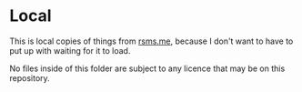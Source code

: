 # Local
This is local copies of things from [rsms.me](https://rsms.me), because I don't want to have to put up with waiting for it to load.

No files inside of this folder are subject to any licence that may be on this repository.